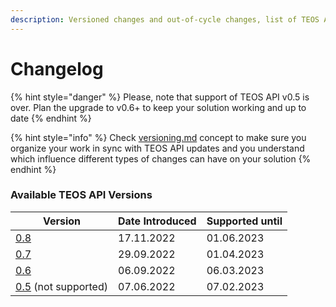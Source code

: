 ```yaml
---
description: Versioned changes and out-of-cycle changes, list of TEOS API versions
---
```


# Changelog

{% hint style="danger" %}
Please, note that support of TEOS API v0.5 is over. Plan the upgrade to v0.6+ to keep your solution working and up to date
{% endhint %}

{% hint style="info" %}
Check [versioning.md](../using-the-teos-api/versioning.md "mention") concept to make sure you organize your work in sync with TEOS API updates and you understand which influence different types of changes can have on your solution
{% endhint %}

### Available TEOS API Versions <a href="#available-graph-api-versions" id="available-graph-api-versions"></a>

| Version                        | Date Introduced | Supported until |
| ------------------------------ | --------------- | --------------- |
| [0.8](v0.8.md)                 | 17.11.2022      | 01.06.2023      |
| [0.7](v0.7.md)                 | 29.09.2022      | 01.04.2023      |
| [0.6](v0.6.md)                 | 06.09.2022      | 06.03.2023      |
| [0.5](v0.3.md) (not supported) | 07.06.2022      | 07.02.2023      |
